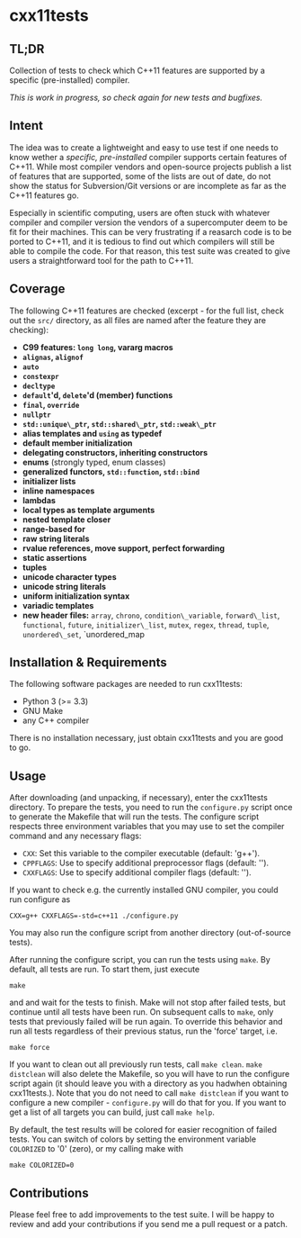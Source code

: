 cxx11tests
==========

TL;DR
-----

Collection of tests to check which C++11 features are supported by a specific
(pre-installed) compiler.

*This is work in progress, so check again for new tests and bugfixes.*


Intent
------

The idea was to create a lightweight and easy to use test if one needs to know
wether a *specific, pre-installed* compiler supports certain features of C++11.
While most compiler vendors and open-source projects publish a list of features
that are supported, some of the lists are out of date, do not show the status
for Subversion/Git versions or are incomplete as far as the C++11 features go.

Especially in scientific computing, users are often stuck with whatever compiler
and compiler version the vendors of a supercomputer deem to be fit for their
machines. This can be very frustrating if a reasarch code is to be ported to
C++11, and it is tedious to find out which compilers will still be able to
compile the code. For that reason, this test suite was created to give users a
straightforward tool for the path to C++11.


Coverage
--------

The following C++11 features are checked (excerpt - for the full list, check out
the `src/` directory, as all files are named after the feature they are
checking):

*   **C99 features: `long long`, vararg macros**
*   **`alignas`, `alignof`**
*   **`auto`**
*   **`constexpr`**
*   **`decltype`**
*   **`default`'d, `delete`'d (member) functions**
*   **`final`, `override`**
*   **`nullptr`**
*   **`std::unique\_ptr`, `std::shared\_ptr`, `std::weak\_ptr`**
*   **alias templates and `using` as typedef**
*   **default member initialization**
*   **delegating constructors, inheriting constructors**
*   **enums** (strongly typed, enum classes)
*   **generalized functors, `std::function`, `std::bind`**
*   **initializer lists**
*   **inline namespaces**
*   **lambdas**
*   **local types as template arguments**
*   **nested template closer**
*   **range-based for**
*   **raw string literals**
*   **rvalue references, move support, perfect forwarding**
*   **static assertions**
*   **tuples**
*   **unicode character types**
*   **unicode string literals**
*   **uniform initialization syntax**
*   **variadic templates**
*   **new header files:** `array`, `chrono`, `condition\_variable`, `forward\_list`, `functional`, `future`, `initializer\_list`, `mutex`, `regex`, `thread`, `tuple`, `unordered\_set`, `unordered\_map



Installation & Requirements
---------------------------

The following software packages are needed to run cxx11tests:

*   Python 3 (>= 3.3)
*   GNU Make
*   any C++ compiler

There is no installation necessary, just obtain cxx11tests and you are good to
go.


Usage
-----

After downloading (and unpacking, if necessary), enter the cxx11tests directory.
To prepare the tests, you need to run the `configure.py` script once to generate
the Makefile that will run the tests. The configure script respects three
environment variables that you may use to set the compiler command and any
necessary flags:

*   `CXX`: Set this variable to the compiler executable (default: 'g++').
*   `CPPFLAGS`: Use to specify additional preprocessor flags (default: '').
*   `CXXFLAGS`: Use to specify additional compiler flags (default: '').

If you want to check e.g. the currently installed GNU compiler, you could run
configure as

    CXX=g++ CXXFLAGS=-std=c++11 ./configure.py

You may also run the configure script from another directory (out-of-source
tests).

After running the configure script, you can run the tests using `make`. By
default, all tests are run. To start them, just execute

    make

and and wait for the tests to finish. Make will not stop after failed tests, but
continue until all tests have been run. On subsequent calls to `make`, only
tests that previously failed will be run again. To override this behavior and
run all tests regardless of their previous status, run the 'force' target, i.e.

    make force

If you want to clean out all previously run tests, call `make clean`. `make
distclean` will also delete the Makefile, so you will have to run the configure
script again (it should leave you with a directory as you hadwhen obtaining
cxx11tests.). Note that you do not need to call `make distclean` if you want to
configure a new compiler - `configure.py` will do that for you. If you want to
get a list of all targets you can build, just call `make help`.

By default, the test results will be colored for easier recognition of failed
tests. You can switch of colors by setting the environment variable `COLORIZED`
to '0' (zero), or my calling make with

    make COLORIZED=0


Contributions
-------------

Please feel free to add improvements to the test suite. I will be happy to
review and add your contributions if you send me a pull request or a patch.

